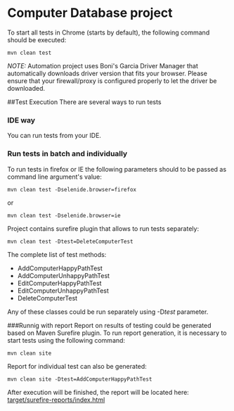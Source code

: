 # Computer Database project

To start all tests in Chrome (starts by default), the following command should be executed:
```
mvn clean test
```

_NOTE:_ Automation project uses Boni's Garcia Driver Manager that automatically downloads driver version that fits your browser. Please ensure that your firewall/proxy is configured properly to let the driver be downloaded.

##Test Execution
There are several ways to run tests
### IDE way
You can run tests from your IDE. 
### Run tests in batch and individually
To run tests in firefox or IE the following parameters should to be passed as command line argument's value:
```
mvn clean test -Dselenide.browser=firefox
```
or
```
mvn clean test -Dselenide.browser=ie
```
Project contains surefire plugin that allows to run tests separately:
```
mvn clean test -Dtest=DeleteComputerTest
```
 The complete list of test methods:
 * AddComputerHappyPathTest
 * AddComputerUnhappyPathTest
 * EditComputerHappyPathTest
 * EditComputerUnhappyPathTest
 * DeleteComputerTest
 
 Any of these classes could be run separately using -D*test* parameter.
 
 ###Runnig with report
 Report on results of testing could be generated based on Maven Surefire plugin.
 To run report generation, it is necessary to start tests using the following command:
 ```
 mvn clean site
```
Report for individual test can also be generated:
```
mvn clean site -Dtest=AddComputerHappyPathTest
```
After execution will be finished, the report will be located here:
[target/surefire-reports/index.html](target/surefire-reports/index.html)